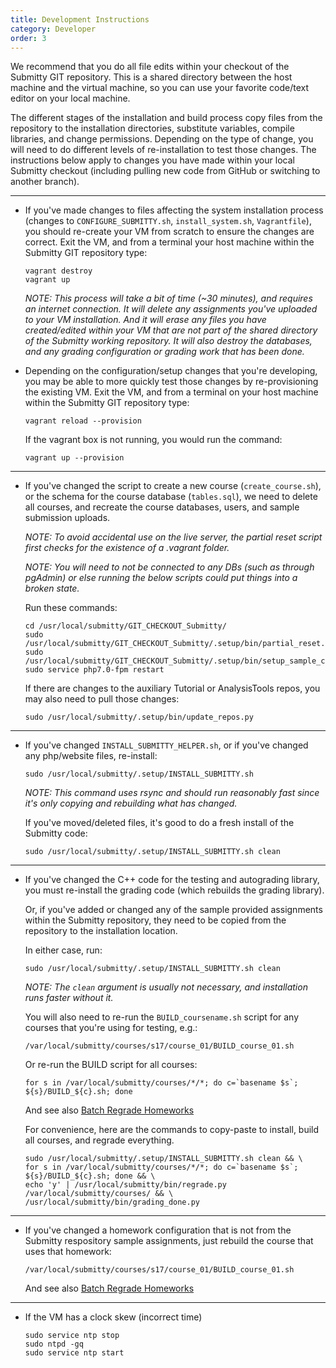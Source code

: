 ```yaml
---
title: Development Instructions
category: Developer
order: 3
---
```


We recommend that you do all file edits within your checkout of the
Submitty GIT repository.  This is a shared directory between the host
machine and the virtual machine, so you can use your favorite
code/text editor on your local machine.

The different stages of the installation and build process copy files
from the repository to the installation directories, substitute
variables, compile libraries, and change permissions.  Depending on
the type of change, you will need to do different levels of
re-installation to test those changes.  The instructions below apply
to changes you have made within your local Submitty checkout
(including pulling new code from GitHub or switching to another
branch).

---

* If you've made changes to files affecting the system installation
   process (changes to `CONFIGURE_SUBMITTY.sh`, `install_system.sh`,
   `Vagrantfile`), you should re-create your VM from scratch to ensure
   the changes are correct.  Exit the VM, and from a terminal your
   host machine within the Submitty GIT repository type:

   ```
   vagrant destroy
   vagrant up
   ```
  
   _NOTE: This process will take a bit of time (~30 minutes), and
   requires an internet connection.  It will delete any assignments
   you've uploaded to your VM installation.  And it will erase any
   files you have created/edited within your VM that are not part of
   the shared directory of the Submitty working repository.  It will
   also destroy the databases, and any grading configuration or grading
   work that has been done._


* Depending on the configuration/setup changes that you're developing,
   you may be able to more quickly test those changes by
   re-provisioning the existing VM.  Exit the VM, and from a terminal
   on your host machine within the Submitty GIT repository type:

   ```
   vagrant reload --provision
   ```

   If the vagrant box is not running, you would run the command:
   
   ```
   vagrant up --provision
   ```

---


* If you've changed the script to create a new course
   (`create_course.sh`), or the schema for the course database
   (`tables.sql`), we need to delete all courses, and recreate the
   course databases, users, and sample submission uploads.  

   _NOTE: To avoid accidental use on the live server, the partial
   reset script first checks for the existence of a .vagrant folder._

   _NOTE: You will need to not be connected to any DBs (such as through
   pgAdmin) or else running the below scripts could put things into a
   broken state._

   Run these commands:

   ```
   cd /usr/local/submitty/GIT_CHECKOUT_Submitty/
   sudo /usr/local/submitty/GIT_CHECKOUT_Submitty/.setup/bin/partial_reset.py
   sudo /usr/local/submitty/GIT_CHECKOUT_Submitty/.setup/bin/setup_sample_courses.py
   sudo service php7.0-fpm restart
   ```   


   If there are changes to the auxiliary Tutorial or AnalysisTools
   repos, you may also need to pull those changes:

   ```
   sudo /usr/local/submitty/.setup/bin/update_repos.py
   ```

---

* If you've changed `INSTALL_SUBMITTY_HELPER.sh`, or if you've changed
   any php/website files, re-install:

   ```
   sudo /usr/local/submitty/.setup/INSTALL_SUBMITTY.sh
   ```

   _NOTE: This command uses rsync and should run reasonably fast since
   it's only copying and rebuilding what has changed._

   If you've moved/deleted files, it's good to do a fresh install of
   the Submitty code:  

   ```
   sudo /usr/local/submitty/.setup/INSTALL_SUBMITTY.sh clean
   ```

---

* If you've changed the C++ code for the testing and autograding
  library, you must re-install the grading code (which rebuilds the
  grading library).

  Or, if you've added or changed any of the sample provided
  assignments within the Submitty repository, they need to be copied
  from the repository to the installation location.

  In either case, run:

  ```
  sudo /usr/local/submitty/.setup/INSTALL_SUBMITTY.sh clean
  ```
  
  _NOTE: The `clean` argument is usually not necessary, and
  installation runs faster without it._

  You will also need to re-run the `BUILD_coursename.sh` script for
  any courses that you're using for testing, e.g.:

  ```
  /var/local/submitty/courses/s17/course_01/BUILD_course_01.sh
  ```

  Or re-run the BUILD script for all courses:

  ```
  for s in /var/local/submitty/courses/*/*; do c=`basename $s`; ${s}/BUILD_${c}.sh; done
  ```

  And see also [Batch Regrade Homeworks](../instructor/batch_regrade_submissions)

  For convenience, here are the commands to copy-paste to install, 
  build all courses, and regrade everything.

  ```
  sudo /usr/local/submitty/.setup/INSTALL_SUBMITTY.sh clean && \
  for s in /var/local/submitty/courses/*/*; do c=`basename $s`; ${s}/BUILD_${c}.sh; done && \
  echo 'y' | /usr/local/submitty/bin/regrade.py /var/local/submitty/courses/ && \
  /usr/local/submitty/bin/grading_done.py
  ```

---

* If you've changed a homework configuration that is not from the
  Submitty respository sample assignments, just rebuild the course
  that uses that homework:

   ```
  /var/local/submitty/courses/s17/course_01/BUILD_course_01.sh
   ```
   
  And see also [Batch Regrade Homeworks](../instructor/batch_regrade_submissions)

---

* If the VM has a clock skew (incorrect time)

   ```
   sudo service ntp stop
   sudo ntpd -gq
   sudo service ntp start
   ```

